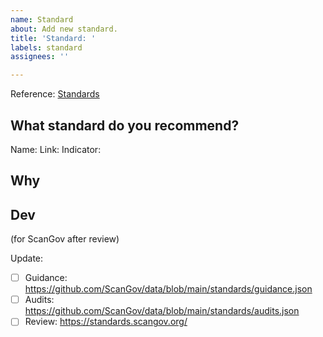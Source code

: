 ```yaml
---
name: Standard
about: Add new standard.
title: 'Standard: '
labels: standard
assignees: ''

---
```


Reference: [Standards](https://standards.scangov.org)

## What standard do you recommend?

Name: 
Link: 
Indicator:

## Why


## Dev
(for ScanGov after review)

Update:

- [ ] Guidance: https://github.com/ScanGov/data/blob/main/standards/guidance.json
- [ ] Audits: https://github.com/ScanGov/data/blob/main/standards/audits.json
- [ ] Review: https://standards.scangov.org/
